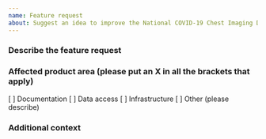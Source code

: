 ```yaml
---
name: Feature request
about: Suggest an idea to improve the National COVID-19 Chest Imaging Database
---
```


### Describe the feature request

### Affected product area (please put an X in all the brackets that apply)

[ ] Documentation
[ ] Data access
[ ] Infrastructure
[ ] Other (please describe)

### Additional context
